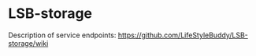 # LSB-storage

Description of service endpoints:
https://github.com/LifeStyleBuddy/LSB-storage/wiki
